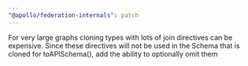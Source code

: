 ```yaml
---
"@apollo/federation-internals": patch
---
```


For very large graphs cloning types with lots of join directives can be expensive. Since these directives will not be used in the Schema that is cloned for toAPISchema(), add the ability to optionally omit them
